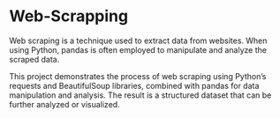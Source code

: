 # Web-Scrapping

Web scraping is a technique used to extract data from websites. When using Python, pandas is often employed to manipulate and analyze the scraped data.

This project demonstrates the process of web scraping using Python’s requests and BeautifulSoup libraries, combined with pandas for data manipulation and analysis. The result is a structured dataset that can be further analyzed or visualized.
